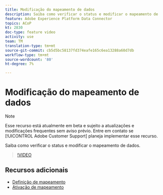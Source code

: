 ```yaml
---
title: Modificação do mapeamento de dados
description: Saiba como verificar o status e modificar o mapeamento de dados.
feature: Adobe Experience Platform Data Connector
topics: ACoP
kt: 2830
doc-type: feature video
activity: use
team: TM
translation-type: tm+mt
source-git-commit: cb5d5bc58137fd374eafe165c6ea13288a60d7db
workflow-type: tm+mt
source-wordcount: '80'
ht-degree: 7%

---
```



# Modificação do mapeamento de dados

>[!NOTE]
>
>Esse recurso está atualmente em beta e sujeito a atualizações e modificações frequentes sem aviso prévio.
>Entre em contato se [!UICONTROL Adobe Customer Support] planeja implementar esse recurso.

Saiba como verificar o status e modificar o mapeamento de dados.

>[!VIDEO](https://video.tv.adobe.com/v/27266?quality=12)

## Recursos adicionais

* [Definição de mapeamento](https://docs.adobe.com/content/help/en/campaign-standard/using/administrating/mapping-campaign-and-aep-data/aep-mapping-definition.html)
* [Ativação de mapeamento](https://docs.adobe.com/content/help/en/campaign-standard/using/administrating/mapping-campaign-and-aep-data/aep-mapping-activation.html)

